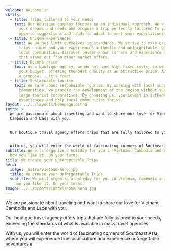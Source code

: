 ```yaml
---
welcome: Welcome in
skills:
  - title: Trips tailored to your needs
    text: Our boutique company focuses on an individual approach. We will listen to
      your dreams and needs and propose a trip perfectly tailored to you. We are
      open to suggestions and ready to adapt to meet your expectations.
  - title: Unique experiences
    text: We do not limit ourselves to standards. We strive to make each of our
      trips unique and your experiences authentic and unforgettable. Get to know
      local communities, discover lesser-known corners and experience moments
      that stand out from other market offers.
  - title: Decent price
    text: As a boutique agency, we do not have high fixed costs, so we can adapt to
      your budget, offering the best quality at an attractive price. Ask us for
      a proposal - it's free!
  - title: Sustainable tourism
    text: We care about responsible tourism. By working with local suppliers and
      communities, we promote the development of the region without supporting
      large tourist corporations. By choosing us, you invest in authentic
      experiences and help local communities thrive.
layout: ../../layouts/Homepage.astro
intro: >
  We are passionate about traveling and want to share our love for Vietnam,
  Cambodia and Laos with you.


  Our boutique travel agency offers trips that are fully tailored to your needs, exceeding the standards of what is available in mass travel agencies.


  With us, you will enter the world of fascinating corners of Southeast Asia, where you will experience true local culture and experience unforgettable adventures.
subtitle: We will organize a holiday for you in Vietnam, Cambodia and Laos. Just
  how you like it. On your terms.
title: We create your Unforgettable Trips
hero:
  image: _astro/vietnam-hero.jpg
  title: We create your Unforgettable Trips
  subtitle: We will organize a holiday for you in Vietnam, Cambodia and Laos. Just
    how you like it. On your terms.
image: ../../assets/images/home-hero.jpg
---
```

We are passionate about traveling and want to share our love for Vietnam, Cambodia and Laos with you.

Our boutique travel agency offers trips that are fully tailored to your needs, exceeding the standards of what is available in mass travel agencies.

With us, you will enter the world of fascinating corners of Southeast Asia, where you will experience true local culture and experience unforgettable adventures.a
